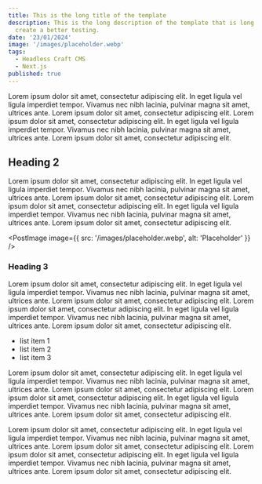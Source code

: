 ```yaml
---
title: This is the long title of the template
description: This is the long description of the template that is long for testing. I can make it even longer to
  create a better testing.
date: '23/01/2024'
image: '/images/placeholder.webp'
tags:
  - Headless Craft CMS
  - Next.js
published: true
---
```


<script>
    import { PostHighlight, PostImage, PostPanel, PostDivider } from '$components';
</script>

<PostPanel>
    Lorem ipsum dolor sit amet, consectetur adipiscing elit. In eget ligula vel ligula imperdiet tempor. Vivamus nec nibh lacinia, pulvinar magna sit amet, ultrices ante. Lorem ipsum dolor sit amet, consectetur adipiscing elit. Lorem ipsum dolor sit amet, consectetur adipiscing elit. In eget ligula vel ligula imperdiet tempor. Vivamus nec nibh lacinia, pulvinar magna sit amet, ultrices ante. Lorem ipsum dolor sit amet, consectetur adipiscing elit.
</PostPanel>

<PostDivider />

## Heading 2

Lorem ipsum dolor sit amet, consectetur adipiscing elit. In eget ligula vel ligula imperdiet tempor. Vivamus nec nibh
lacinia, pulvinar magna sit amet, ultrices ante. Lorem ipsum dolor sit amet, consectetur adipiscing elit. Lorem ipsum
dolor sit amet, consectetur adipiscing elit. In eget ligula vel ligula imperdiet tempor. Vivamus nec nibh lacinia,
pulvinar magna sit amet, ultrices ante. Lorem ipsum dolor sit amet, consectetur adipiscing elit.

<PostImage image={{ src: '/images/placeholder.webp', alt: 'Placeholder' }} />

### Heading 3

Lorem ipsum dolor sit amet, consectetur adipiscing elit. In eget ligula vel ligula imperdiet tempor. Vivamus nec nibh
lacinia, pulvinar magna sit amet, ultrices ante. Lorem ipsum dolor sit amet, consectetur adipiscing elit. Lorem ipsum
dolor sit amet, consectetur adipiscing elit. In eget ligula vel ligula imperdiet tempor. Vivamus nec nibh lacinia,
pulvinar magna sit amet, ultrices ante. Lorem ipsum dolor sit amet, consectetur adipiscing elit.

- list item 1
- list item 2
- list item 3

Lorem ipsum dolor sit amet, consectetur adipiscing elit. In eget ligula vel ligula imperdiet tempor. Vivamus nec nibh
lacinia, pulvinar magna sit amet, ultrices ante. Lorem ipsum dolor sit amet, consectetur adipiscing elit. Lorem ipsum
dolor sit amet, consectetur adipiscing elit. In eget ligula vel ligula imperdiet tempor. Vivamus nec nibh lacinia,
pulvinar magna sit amet, ultrices ante. Lorem ipsum dolor sit amet, consectetur adipiscing elit.

<PostHighlight>
    Lorem ipsum dolor sit amet, consectetur adipiscing elit. In eget ligula vel ligula imperdiet tempor. Vivamus nec nibh lacinia, pulvinar magna sit amet, ultrices ante. Lorem ipsum dolor sit amet, consectetur adipiscing elit. Lorem ipsum dolor sit amet, consectetur adipiscing elit. In eget ligula vel ligula imperdiet tempor. Vivamus nec nibh lacinia, pulvinar magna sit amet, ultrices ante. Lorem ipsum dolor sit amet, consectetur adipiscing elit.
</PostHighlight>
